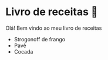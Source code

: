 # Livro de receitas :wave: 

Olá! Bem vindo ao meu livro de receitas
 - Strogonoff de frango
 - Pavê
 - Cocada
